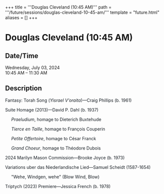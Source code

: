 +++
title = '''Douglas Cleveland (10:45 AM)'''
path = '''/future/sessions/douglas-cleveland-10-45-am/'''
template = "future.html"
aliases = []
+++

<h1>Douglas Cleveland (10:45 AM)</h1>

<h2>Date/Time</h2>
<p>Wednesday, July 03, 2024<br>
10:45 AM – 11:30 AM</p>
<h2>Description</h2>

<div class="ag87-crtemvc-hsbk"><div class="css-vsf5of"><p style="text-align:left;" class="carina-rte-public-DraftStyleDefault-block"><span style="color: rgb(26,32,38);">Fantasy: Torah Song (<span style="font-style: italic;">Yisrael V’oraita</span>)—Craig Phillips (b. 1961)</span></p><p style="text-align:left;" class="carina-rte-public-DraftStyleDefault-block"><span style="color: rgb(26,32,38);">Suite Homage (2013)—David P. Dahl (b. 1937)</span></p><p style="text-align:left;" class="carina-rte-public-DraftStyleDefault-block"><span style="color: rgb(26,32,38);"><span style="font-style: italic;">&nbsp; &nbsp; &nbsp;Praeludium</span>, homage to Dieterich Buxtehude</span></p><p style="text-align:left;" class="carina-rte-public-DraftStyleDefault-block"><span style="color: rgb(26,32,38);"><span style="font-style: italic;">&nbsp; &nbsp; &nbsp;Tierce en Taille</span>, homage to François Couperin</span></p><p style="text-align:left;" class="carina-rte-public-DraftStyleDefault-block"><span style="color: rgb(26,32,38);"><span style="font-style: italic;">&nbsp; &nbsp; &nbsp;Petite Offertoire</span>, homage to César Franck</span></p><p style="text-align:left;" class="carina-rte-public-DraftStyleDefault-block"><span style="color: rgb(26,32,38);"><span style="font-style: italic;">&nbsp; &nbsp; &nbsp;Grand Choeur</span>, homage to Théodore Dubois</span></p><p style="text-align:left;" class="carina-rte-public-DraftStyleDefault-block"><span style="color: rgb(26,32,38);">2024 Marilyn Mason Commission—Brooke Joyce (b. 1973)</span></p><p style="text-align:left;" class="carina-rte-public-DraftStyleDefault-block"><span style="color: rgb(26,32,38);">Variations uber das Niederlandische Lied—Samuel Scheidt (1587-1654)</span></p><p style="text-align:left;" class="carina-rte-public-DraftStyleDefault-block"><span style="color: rgb(26,32,38);">&nbsp; &nbsp; &nbsp;"Wehe, Windgen, wehe" (Blow Wind, Blow)</span></p><p style="text-align:left;" class="carina-rte-public-DraftStyleDefault-block"><span style="color: rgb(26,32,38);">Triptych (2023) Premiere—Jessica French (b. 1978)</span></p></div></div>



